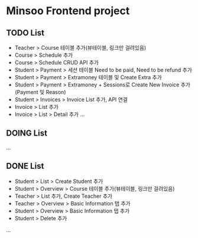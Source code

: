 # Minsoo Frontend project

## TODO List

- Teacher > Course 테이블 추가(뷰테이블, 링크만 걸려있음)
- Course > Schedule 추가
- Course > Schedule CRUD API 추가
- Student > Payment > 세션 테이블 Need to be paid, Need to be refund 추가
- Student > Payment > Extramoney 테이블 및 Create Extra 추가
- Student > Payment > Extramoney + Sessions로 Create New Invoice 추가(Payment 및 Reason)
- Student > Invoices > Invoice List 추가, API 연결
- Invoice > List 추가
- Invoice > List > Detail 추가
...

## DOING List
...

## DONE List
- Student > List > Create Student 추가
- Student > Overview > Course 테이블 추가(뷰테이블, 링크만 걸려있음)
- Teacher > List 추가, Create Teacher 추가
- Teacher > Overview > Basic Information 탭 추가
- Student > Overview > Basic Information 탭 추가
- Student > Delete 추가

...
